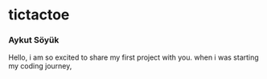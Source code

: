 # tictactoe

### Aykut Söyük

Hello, i am so excited to share my first project with you. when i was starting my coding journey, 

